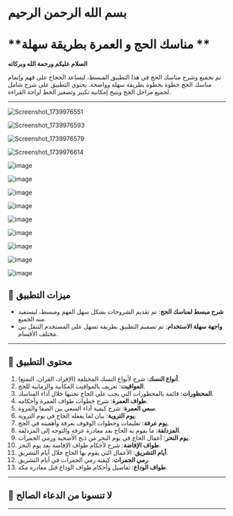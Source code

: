 # بسم الله الرحمن الرحيم

# **مناسك الحج و العمرة بطريقة سهلة **

**السلام عليكم ورحمة الله وبركاته**

تم تجميع وشرح مناسك الحج في هذا التطبيق المبسط، ليساعد الحجاج على فهم وإتمام مناسك الحج خطوة بخطوة بطريقة سهلة وواضحة. يحتوي التطبيق على شرح شامل لجميع مراحل الحج ويتيح إمكانية تكبير وتصغير الخط لراحة القراءة.

---

![Screenshot_1739976551](https://github.com/user-attachments/assets/7ac87e8f-4c7d-4874-be74-b1dfd2d29de1)

![Screenshot_1739976593](https://github.com/user-attachments/assets/e8fc1f30-3efd-4f22-ba93-739e5118eba1)

![Screenshot_1739976579](https://github.com/user-attachments/assets/aa8f9c00-4469-4521-95ce-d67169e61430)

![Screenshot_1739976614](https://github.com/user-attachments/assets/4b7ccf59-673f-4605-af47-cec48aa3816d)

![image](https://github.com/user-attachments/assets/50f8c729-fc7f-4475-b6b9-3749b7778dc1)

![image](https://github.com/user-attachments/assets/2f383662-e9cf-41f8-9f9e-23a62a3530ca)

![image](https://github.com/user-attachments/assets/3e7032fc-f4dd-4ac3-8d8f-65950cc86822)

![image](https://github.com/user-attachments/assets/f8a6b765-168d-40f1-a347-b9364632eb6d)

![image](https://github.com/user-attachments/assets/817f2db3-7388-4b98-9841-c69cbb543875)

![image](https://github.com/user-attachments/assets/0fb3084b-fa96-4722-bfd4-0ee7c6e72d1d)

![image](https://github.com/user-attachments/assets/18b3ed7a-09d0-4e79-9eee-8376502ac74d)

![image](https://github.com/user-attachments/assets/6b7a8c2c-d729-4f3e-b36f-5e5b189b2818)

![image](https://github.com/user-attachments/assets/12630e05-0752-4b1c-91dc-6777d8acdc26)



## 🌟 **ميزات التطبيق**

- **شرح مبسط لمناسك الحج**: تم تقديم الشروحات بشكل سهل الفهم ومبسط، ليستفيد منه الجميع.
- **واجهة سهلة الاستخدام**: تم تصميم التطبيق بطريقة تسهل على المستخدم التنقل بين مختلف الأقسام.

---

## 🕋 **محتوى التطبيق**

1. **أنواع النسك**: شرح لأنواع النسك المختلفة (الإفراد، القران، التمتع).
2. **المواقيت**: تعريف بالمواقيت المكانية والزمانية للحج.
3. **المحظورات**: قائمة بالمحظورات التي يجب على الحاج تجنبها خلال أداء المناسك.
4. **طواف العمرة**: شرح خطوات طواف العمرة وأحكامه.
5. **سعي العمرة**: شرح كيفية أداء السعي بين الصفا والمروة.
6. **يوم التروية**: بيان لما يفعله الحاج في يوم التروية.
7. **يوم عرفة**: تعليمات وخطوات الوقوف بعرفة وأهميته في الحج.
8. **المزدلفة**: ما يقوم به الحاج بعد مغادرة عرفة والتوجه إلى المزدلفة.
9. **يوم النحر**: أعمال الحاج في يوم النحر من ذبح الأضحية ورمي الجمرات.
10. **طواف الإفاضة**: شرح لأحكام طواف الإفاضة بعد يوم النحر.
11. **أيام التشريق**: الأعمال التي يقوم بها الحاج خلال أيام التشريق.
12. **رمي الجمرات**: كيفية رمي الجمرات في أيام التشريق.
13. **طواف الوداع**: تفاصيل وأحكام طواف الوداع قبل مغادرة مكة.

---

## 🙏 **لا تنسونا من الدعاء الصالح**


---
